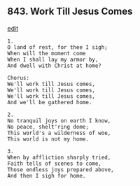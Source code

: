 
## 843.  Work Till Jesus Comes
[edit](https://docs.google.com/document/d/1WtgGStdokly72VwRrgoZ0xIGViov_JmK/edit?mode=html)



    1.
    O land of rest, for thee I sigh;
    When will the moment come
    When I shall lay my armor by, 
    And dwell with Christ at home?

    Chorus:
    We'll work till Jesus comes,
    We'll work till Jesus comes,
    We'll work till Jesus comes,
    And we'll be gathered home.

    2.
    No tranquil joys on earth I know,
    No peace, shelt'ring dome;
    This world's a wilderness of woe,
    This world is not my home.

    3.
    When by affliction sharply tried,
    Faith tells of scenes to come,
    Those endless joys prepared above,
    And then I sigh for home.
